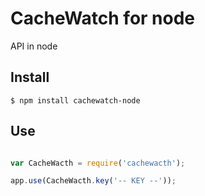 # CacheWatch for node

API in node

## Install

```
$ npm install cachewatch-node
```

## Use

```javascript

var CacheWacth = require('cachewacth');

app.use(CacheWacth.key('-- KEY --'));

```